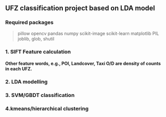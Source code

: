 ## UFZ classification project based on LDA model

### Required packages 

> pillow 
> opencv 
> pandas
> numpy
> scikit-image
> scikit-learn
> matplotlib
> PIL
> joblib, glob, shutil

### 1. SIFT Feature calculation

#### Other feature words, e.g., POI, Landcover, Taxi O/D are density of counts in each UFZ.

### 2. LDA modelling

### 3. SVM/GBDT classification

### 4.kmeans/hierarchical clustering
